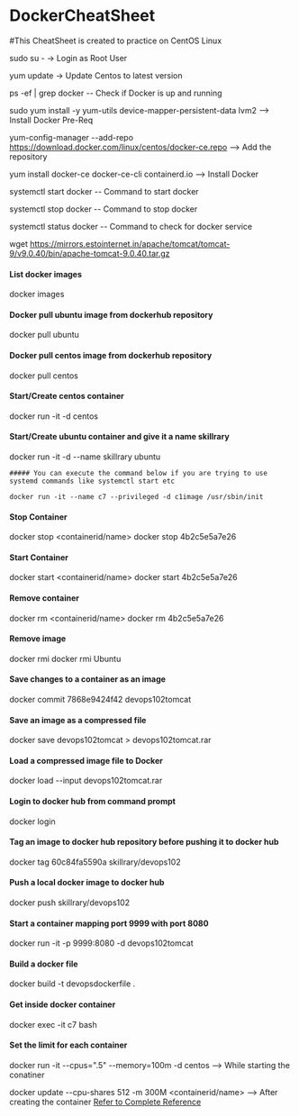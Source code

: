 # DockerCheatSheet

#This CheatSheet is created to practice on CentOS Linux

sudo su - -> Login as Root User 
 
yum update -> Update Centos to latest version

ps -ef | grep docker -- Check if Docker is up and running

sudo yum install -y yum-utils device-mapper-persistent-data lvm2  --> Install Docker Pre-Req

yum-config-manager --add-repo https://download.docker.com/linux/centos/docker-ce.repo --> Add the repository

yum install docker-ce docker-ce-cli containerd.io --> Install Docker


systemctl start docker  -- Command to start docker

systemctl stop docker -- Command to stop docker

systemctl status docker -- Command to check for docker service

wget https://mirrors.estointernet.in/apache/tomcat/tomcat-9/v9.0.40/bin/apache-tomcat-9.0.40.tar.gz


#### List docker images
docker images

#### Docker pull ubuntu image from dockerhub repository
docker pull ubuntu

#### Docker pull centos image from dockerhub repository
docker pull centos

#### Start/Create centos container
docker run -it -d centos

#### Start/Create ubuntu container and give it a name skillrary
docker run -it -d --name skillrary ubuntu

```quote
##### You can execute the command below if you are trying to use systemd commands like systemctl start etc

docker run -it --name c7 --privileged -d c1image /usr/sbin/init 

```
#### Stop Container
docker stop <containerid/name>
docker stop 4b2c5e5a7e26

#### Start Container
docker start <containerid/name>
docker start 4b2c5e5a7e26

#### Remove container
docker rm <containerid/name>
docker rm 4b2c5e5a7e26

#### Remove image
docker rmi <imagename>
docker rmi Ubuntu

#### Save changes to a container as an image
docker commit 7868e9424f42 devops102tomcat

#### Save an image as a compressed file
docker save devops102tomcat > devops102tomcat.rar

#### Load a compressed image file to Docker
docker load --input devops102tomcat.rar

#### Login to docker hub from command prompt
docker login

#### Tag an image to docker hub repository before pushing it to docker hub
docker tag 60c84fa5590a skillrary/devops102

#### Push a local docker image to docker hub
docker push skillrary/devops102

#### Start a container mapping port 9999 with port 8080
docker run -it -p 9999:8080 -d devops102tomcat

#### Build a docker file
docker build -t devopsdockerfile .

#### Get inside docker container
docker exec -it c7 bash

#### Set the limit for each container
docker run -it --cpus=".5" --memory=100m -d centos  --> While starting the conatiner

docker update --cpu-shares 512 -m 300M <containerid/name>  --> After creating the container
[Refer to Complete Reference](https://github.com/skillrary/DockerCompleteReference)




